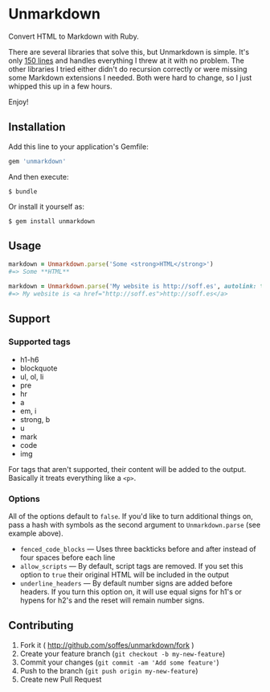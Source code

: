 # Unmarkdown

Convert HTML to Markdown with Ruby.

There are several libraries that solve this, but Unmarkdown is simple. It's only [150 lines](lib/parser.rb) and handles everything I threw at it with no problem. The other libraries I tried either didn't do recursion correctly or were missing some Markdown extensions I needed. Both were hard to change, so I just whipped this up in a few hours.

Enjoy!

## Installation

Add this line to your application's Gemfile:

``` ruby
gem 'unmarkdown'
```

And then execute:

    $ bundle

Or install it yourself as:

    $ gem install unmarkdown

## Usage

``` ruby
markdown = Unmarkdown.parse('Some <strong>HTML</strong>')
#=> Some **HTML**

markdown = Unmarkdown.parse('My website is http://soff.es', autolink: true)
#=> My website is <a href="http://soff.es">http://soff.es</a>
```

## Support

### Supported tags

* h1-h6
* blockquote
* ul, ol, li
* pre
* hr
* a
* em, i
* strong, b
* u
* mark
* code
* img

For tags that aren't supported, their content will be added to the output. Basically it treats everything like a `<p>`.

### Options

All of the options default to `false`. If you'd like to turn additional things on, pass a hash with symbols as the second argument to `Unmarkdown.parse` (see example above).

* `fenced_code_blocks` — Uses three backticks before and after instead of four spaces before each line
* `allow_scripts` — By default, script tags are removed. If you set this option to `true` their original HTML will be included in the output
* `underline_headers` — By default number signs are added before headers. If you turn this option on, it will use equal signs for h1's or hypens for h2's and the reset will remain number signs.

## Contributing

1. Fork it ( http://github.com/soffes/unmarkdown/fork )
2. Create your feature branch (`git checkout -b my-new-feature`)
3. Commit your changes (`git commit -am 'Add some feature'`)
4. Push to the branch (`git push origin my-new-feature`)
5. Create new Pull Request
